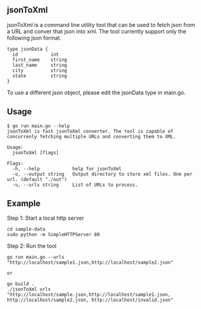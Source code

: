 ## jsonToXml

jsonToXml is a command line utility tool that can be used to fetch json from a URL and conver that json into xml. The tool currently support only the following json format.

```
type jsonData {
  id 			int
  first_name 	string
  last_name 	string
  city 			string
  state 		string
}
```

To use a different json object, please edit the jsonData type in main.go.

## Usage
```
$ go run main.go --help
jsonToXml is fast jsonToXml converter. The tool is capable of concurrenly fetching multiple URLs and converting them to XML.

Usage:
  jsonToXml [flags]

Flags:
  -h, --help            help for jsonToXml
  -o, --output string   Output directory to store xml files. One per url. (default "./out")
  -u, --urls string     List of URLs to process.
```

## Example
Step 1: Start a local http server
```
cd sample-data
sudo python -m SimpleHTTPServer 80
```
Step 2: Run the tool
```
go run main.go --urls "http://localhost/sample1.json,http://localhost/sample2.json"

or

go build .
./jsonToXml urls "http://localhost/sample.json,http://localhost/sample1.json, http://localhost/sample2.json, http://localhost/invalid.json"
```
